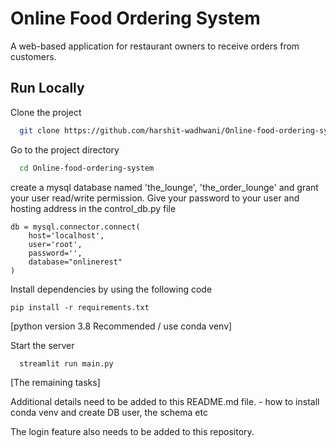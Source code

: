 
# Online Food Ordering System 

A web-based application for restaurant owners to receive orders from customers.

    
## Run Locally

Clone the project

```bash
  git clone https://github.com/harshit-wadhwani/Online-food-ordering-system.git
```

Go to the project directory

```bash
  cd Online-food-ordering-system
```

create a mysql database named 'the_lounge', 'the_order_lounge' and grant your user read/write permission.
Give your password to your user and hosting address in the control_db.py file 
```
db = mysql.connector.connect(
    host='localhost',
    user='root',
    password='',
    database="onlinerest"
)

```
Install dependencies by using the following code 

```
pip install -r requirements.txt
```
[python version 3.8 Recommended / use conda venv]

Start the server

```bash
  streamlit run main.py
```


[The remaining tasks]

Additional details need to be added to this README.md file.
    - how to install conda venv and create DB user, the schema etc

The login feature also needs to be added to this repository.
